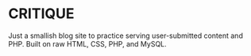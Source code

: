 # CRITIQUE

Just a smallish blog site to practice serving user-submitted content and PHP. Built on raw HTML, CSS, PHP, and MySQL.
